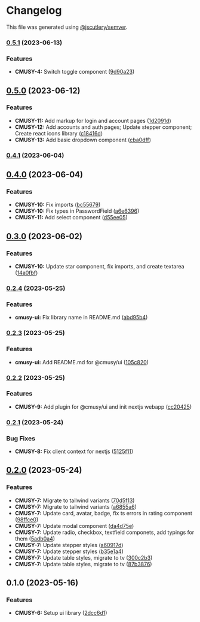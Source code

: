 # Changelog

This file was generated using [@jscutlery/semver](https://github.com/jscutlery/semver).

### [0.5.1](https://github.com/yaroslav-kulpan/CMuSy/compare/cmusy-ui-0.5.0...cmusy-ui-0.5.1) (2023-06-13)


### Features

* **CMUSY-4:** Switch toggle component ([9d90a23](https://github.com/yaroslav-kulpan/CMuSy/commit/9d90a2353c194a2fbb92f2ce6d2ad774d6ddf0f7))

## [0.5.0](https://github.com/yaroslav-kulpan/CMuSy/compare/cmusy-ui-0.4.1...cmusy-ui-0.5.0) (2023-06-12)


### Features

* **CMUSY-11:** Add markup for login and account pages ([1d2091d](https://github.com/yaroslav-kulpan/CMuSy/commit/1d2091dc7f788df4e437c9fb76f9ac613fcfff52))
* **CMUSY-12:** Add accounts and auth pages; Update stepper component; Create react icons library ([c18416d](https://github.com/yaroslav-kulpan/CMuSy/commit/c18416d102a40cc86aa90b1dbea9943124e375f6))
* **CMUSY-13:** Add basic dropdown component ([cba0dff](https://github.com/yaroslav-kulpan/CMuSy/commit/cba0dfff60859add514251824ec5df9c361bf8cd))

### [0.4.1](https://github.com/yaroslav-kulpan/CMuSy/compare/cmusy-ui-0.4.0...cmusy-ui-0.4.1) (2023-06-04)

## [0.4.0](https://github.com/yaroslav-kulpan/CMuSy/compare/cmusy-ui-0.3.0...cmusy-ui-0.4.0) (2023-06-04)


### Features

* **CMUSY-10:** Fix imports ([bc55679](https://github.com/yaroslav-kulpan/CMuSy/commit/bc55679253e3ae6a5c5717e95dfeb18be81bbcc0))
* **CMUSY-10:** Fix types in PasswordField ([a6e6396](https://github.com/yaroslav-kulpan/CMuSy/commit/a6e6396ae545967b01d659aa910c9ede1953516e))
* **CMUSY-11:** Add select component ([d55ee05](https://github.com/yaroslav-kulpan/CMuSy/commit/d55ee05857e7dfb096463de3e90c9a3121be5ce1))

## [0.3.0](https://github.com/yaroslav-kulpan/CMuSy/compare/cmusy-ui-0.2.4...cmusy-ui-0.3.0) (2023-06-02)


### Features

* **CMUSY-10:** Update star component, fix imports, and create textarea ([14a0fbf](https://github.com/yaroslav-kulpan/CMuSy/commit/14a0fbf9aa93ebe5b814600ef7388c6586fc487f))

### [0.2.4](https://github.com/yaroslav-kulpan/CMuSy/compare/cmusy-ui-0.2.3...cmusy-ui-0.2.4) (2023-05-25)


### Features

* **cmusy-ui:** Fix library name in README.md ([abd95b4](https://github.com/yaroslav-kulpan/CMuSy/commit/abd95b455774fc69def928518265039940f802df))

### [0.2.3](https://github.com/yaroslav-kulpan/CMuSy/compare/cmusy-ui-0.2.2...cmusy-ui-0.2.3) (2023-05-25)


### Features

* **cmusy-ui:** Add README.md for @cmusy/ui ([105c820](https://github.com/yaroslav-kulpan/CMuSy/commit/105c820401e5ebace269a1dff283e454d64f1683))

### [0.2.2](https://github.com/yaroslav-kulpan/CMuSy/compare/cmusy-ui-0.2.1...cmusy-ui-0.2.2) (2023-05-25)


### Features

* **CMUSY-9:** Add plugin for @cmusy/ui and init nextjs webapp ([cc20425](https://github.com/yaroslav-kulpan/CMuSy/commit/cc20425315ace7e97e920173412a2723e8c10f96))

### [0.2.1](https://github.com/yaroslav-kulpan/CMuSy/compare/cmusy-ui-0.2.0...cmusy-ui-0.2.1) (2023-05-24)


### Bug Fixes

* **CMUSY-8:** Fix client context for  nextjs ([5125f11](https://github.com/yaroslav-kulpan/CMuSy/commit/5125f11d1a67760ca11d7699c6260768d59e879e))

## [0.2.0](https://github.com/yaroslav-kulpan/CMuSy/compare/cmusy-ui-0.1.0...cmusy-ui-0.2.0) (2023-05-24)


### Features

* **CMUSY-7:** Migrate to tailwind variants ([70d5f13](https://github.com/yaroslav-kulpan/CMuSy/commit/70d5f13c29816840945d0a7ec9c4df0689ab6844))
* **CMUSY-7:** Migrate to tailwind variants ([a6855a6](https://github.com/yaroslav-kulpan/CMuSy/commit/a6855a6aaae3dbf3cf9138fcbf7397f69dadd7ed))
* **CMUSY-7:** Update card, avatar, badge, fix ts errors in rating component ([98ffce0](https://github.com/yaroslav-kulpan/CMuSy/commit/98ffce061459b89f75ed9cb50b0c36f3544cc898))
* **CMUSY-7:** Update modal component ([da4d75e](https://github.com/yaroslav-kulpan/CMuSy/commit/da4d75ea74a53fe0eeed27323b1a90d5213ac4e9))
* **CMUSY-7:** Update radio, checkbox, textfield componets, add typings for them ([5adb0a4](https://github.com/yaroslav-kulpan/CMuSy/commit/5adb0a449c3a8e261f443653829cf8f0b904839a))
* **CMUSY-7:** Update stepper styles ([a60917d](https://github.com/yaroslav-kulpan/CMuSy/commit/a60917db09c53ddb4ff22a792d4ff6ac0df12ccc))
* **CMUSY-7:** Update stepper styles ([b35e1a4](https://github.com/yaroslav-kulpan/CMuSy/commit/b35e1a467e60c4cb272b2955b37b09b932a58463))
* **CMUSY-7:** Update table styles, migrate to tv ([300c2b3](https://github.com/yaroslav-kulpan/CMuSy/commit/300c2b3645445c4de5b97d905b72689d0df5942d))
* **CMUSY-7:** Update table styles, migrate to tv ([87b3876](https://github.com/yaroslav-kulpan/CMuSy/commit/87b387640e37e189c657cc150ee6c9c0e3d53062))

## 0.1.0 (2023-05-16)


### Features

* **CMUSY-6:** Setup ui library ([2dcc6d1](https://github.com/yaroslav-kulpan/CMuSy/commit/2dcc6d129f5c56b603859e7497c362120ec83a8a))
